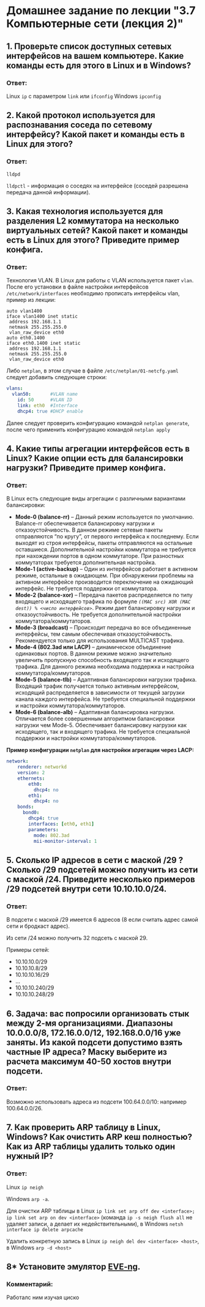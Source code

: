# Домашнее задание по лекции "3.7 Компьютерные сети (лекция 2)"
## 1. Проверьте список доступных сетевых интерфейсов на вашем компьютере. Какие команды есть для этого в Linux и в Windows?
### Ответ:
Linux  `ip` с параметром `link` или `ifconfig`
Windows `ipconfig`
## 2. Какой протокол используется для распознавания соседа по сетевому интерфейсу? Какой пакет и команды есть в Linux для этого?
### Ответ:
`lldpd`

`lldpctl` - информация о соседях на интерфейсе (соседей разрешена передача данной информации).
## 3. Какая технология используется для разделения L2 коммутатора на несколько виртуальных сетей? Какой пакет и команды есть в Linux для этого? Приведите пример конфига.
### Ответ:
Технология VLAN. В Linux для работы с VLAN используется пакет `vlan`. После его установки в файле настройки интерфейсов
`/etc/network/interfaces` необходимо прописать интерфейсы vlan, пример из лекции:
```shell
auto vlan1400
iface vlan1400 inet static
 address 192.168.1.1
 netmask 255.255.255.0
 vlan_raw_device eth0
auto eth0.1400
iface eth0.1400 inet static
 address 192.168.1.1
 netmask 255.255.255.0
 vlan_raw_device eth0
```
Либо `netplan`, в этом случае в файле
`/etc/netplan/01-netcfg.yaml` следует добавить следующие строки:
```yaml
vlans:
  vlan50:       #VLAN name
    id: 50      #VLAN ID
    link: eth0  #Interface
    dhcp4: true #DHCP enable
```
Далее следует проверить конфигурацию командой `netplan generate`, после чего применить конфигурацию командой 
`netplan apply`
## 4. Какие типы агрегации интерфейсов есть в Linux? Какие опции есть для балансировки нагрузки? Приведите пример конфига.
###  Ответ:
В Linux есть следующие виды агрегации с различными вариантами балансировки:
* **Mode-0 (balance-rr)** – Данный режим используется по умолчанию. Balance-rr обеспечивается балансировку нагрузки
и отказоустойчивость. В данном режиме сетевые пакеты отправляются “по кругу”, от первого интерфейса к последнему. 
Если выходят из строя интерфейсы, пакеты отправляются на остальные оставшиеся. Дополнительной настройки коммутатора 
не требуется при нахождении портов в одном коммутаторе. При разностных коммутаторах требуется дополнительная настройка.
* **Mode-1 (active-backup)** – Один из интерфейсов работает в активном режиме, остальные в ожидающем. При обнаружении 
проблемы на активном интерфейсе производится переключение на ожидающий интерфейс. Не требуется поддержки от коммутатора.
* **Mode-2 (balance-xor)** – Передача пакетов распределяется по типу входящего и исходящего трафика по формуле 
_`((MAC src) XOR (MAC dest)) % <число интерфейсов>`_. Режим дает балансировку нагрузки и отказоустойчивость. 
Не требуется дополнительной настройки коммутатора/коммутаторов.
* **Mode-3 (broadcast)** – Происходит передача во все объединенные интерфейсы, тем самым обеспечивая отказоустойчивость.
Рекомендуется только для использования MULTICAST трафика.
* **Mode-4 (802.3ad или LACP)** – динамическое объединение одинаковых портов. В данном режиме можно значительно 
увеличить пропускную способность входящего так и исходящего трафика. Для данного режима необходима поддержка 
и настройка коммутатора/коммутаторов.
* **Mode-5 (balance-tlb)** – Адаптивная балансировки нагрузки трафика. Входящий трафик получается только активным 
интерфейсом, исходящий распределяется в зависимости от текущей загрузки канала каждого интерфейса. Не требуется
специальной поддержки и настройки коммутатора/коммутаторов.
* **Mode-6 (balance-alb)** – Адаптивная балансировка нагрузки. Отличается более совершенным алгоритмом балансировки 
нагрузки чем Mode-5. Обеспечивает балансировку нагрузки как исходящего, так и входящего трафика. Не требуется 
 специальной поддержки и настройки коммутатора/коммутаторов.

**Пример конфигурации `netplan` для настройки агрегации через LACP:**
```yaml
network: 
    renderer: networkd 
    version: 2 
    ethernets: 
        eth0:
          dhcp4: no
        eth1:
          dhcp4: no
    bonds: 
      bond0:
        dhcp4: true
        interfaces: [eth0, eth1]
        parameters:
          mode: 802.3ad
          mii-monitor-interval: 1
```
## 5. Сколько IP адресов в сети с маской /29 ? Сколько /29 подсетей можно получить из сети с маской /24. Приведите несколько примеров /29 подсетей внутри сети 10.10.10.0/24.
### Ответ:
В подсети с маской /29 имеется 6 адресов (8 если считать адрес самой сети и бродкаст адрес).

Из сети /24 можно получить 32 подсеть с маской 29.

Примеры сетей:
* 10.10.10.0/29
* 10.10.10.8/29
* 10.10.10.16/29
* ...
* 10.10.10.240/29
* 10.10.10.248/29

## 6. Задача: вас попросили организовать стык между 2-мя организациями. Диапазоны 10.0.0.0/8, 172.16.0.0/12, 192.168.0.0/16 уже заняты. Из какой подсети допустимо взять частные IP адреса? Маску выберите из расчета максимум 40-50 хостов внутри подсети.
### Ответ:
Возможно использовать адреса из подсети 100.64.0.0/10: например 100.64.0.0/26.

## 7. Как проверить ARP таблицу в Linux, Windows? Как очистить ARP кеш полностью? Как из ARP таблицы удалить только один нужный IP?
### Ответ:
Linux  `ip neigh`

Windows `arp -a`. 

Для очистки ARP таблицы в Linux `ip link set arp off dev <interface>; ip link set arp on dev <interface>` (команда 
`ip -s neigh flush all` не удаляет записи, а делает их недействительными), в Windows `netsh interface ip delete arpcache`

Удалить конкретную запись в Linux `ip neigh del dev <interface> <host>`, в Windows `arp -d <host>`

## 8* Установите эмулятор [EVE-ng](https://github.com/svmyasnikov/eve-ng).
### Комментарий:
Работалс ним изучая циско